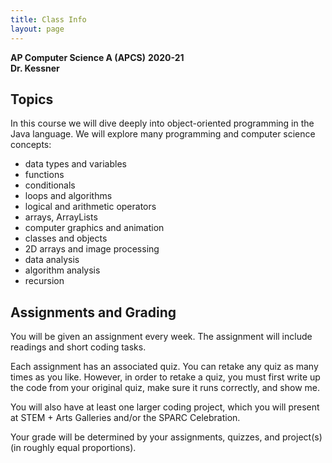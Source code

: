 ```yaml
---
title: Class Info
layout: page
---
```


__AP Computer Science A (APCS)__
__2020-21__  
__Dr. Kessner__  

## Topics

In this course we will dive deeply into object-oriented programming in the Java
language.  We will explore many programming and computer science concepts:

* data types and variables
* functions
* conditionals
* loops and algorithms
* logical and arithmetic operators
* arrays, ArrayLists
* computer graphics and animation
* classes and objects
* 2D arrays and image processing
* data analysis 
* algorithm analysis
* recursion


## Assignments and Grading

You will be given an assignment every week.  The assignment will include
readings and short coding tasks.

Each assignment has an associated quiz.  You can retake any quiz as many times
as you like.  However, in order to retake a quiz, you must first write up the
code from your original quiz, make sure it runs correctly, and show me.

You will also have at least one larger coding project, which you will present
at STEM + Arts Galleries and/or the SPARC Celebration.

Your grade will be determined by your assignments, quizzes, and project(s)
(in roughly equal proportions).

